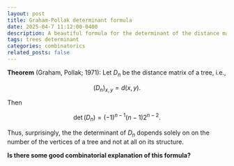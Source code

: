```yaml
---
layout: post
title: Graham-Pollak determinant formula
date: 2025-04-7 11:12:00-0400
description: A beautiful formula for the determinant of the distance matrix of a tree.
tags: trees determinant
categories: combinatorics
related_posts: false
---
```


**Theorem** (Graham, Pollak; 1971):
Let $D_n$ be the distance matrix of a tree, i.e.,

$$ (D_n)_{x,y} = d(x,y). $$

Then

$$\det(D_n) = (-1)^{n-1}(n-1)2^{n-2}.$$

Thus, surprisingly, the the determinant of $D_n$ dopends solely on on the number of the vertices of a tree and not at all on its structure.

**Is there some good combinatorial explanation of this formula?**
